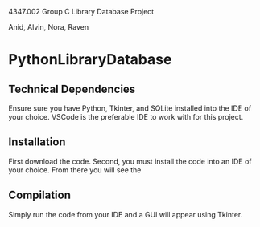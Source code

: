 4347.002 Group C Library Database Project

Anid, Alvin, Nora, Raven

# PythonLibraryDatabase

## Technical Dependencies
Ensure sure you have Python, Tkinter, and SQLite installed into the IDE of your choice. VSCode is the preferable IDE to work with for this project.

## Installation
First download the code. Second, you must install the code into an IDE of your choice. From there you will see the 

## Compilation
Simply run the code from your IDE and a GUI will appear using Tkinter.

## 


